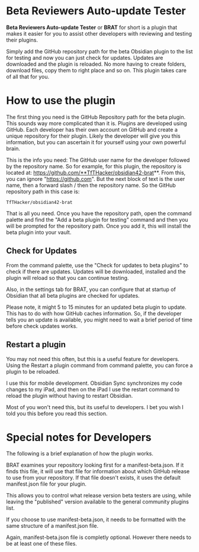 # Beta Reviewers Auto-update Tester
**Beta Reviewers Auto-update Tester** or **BRAT** for short is a plugin that makes it easier for you to assist other developers with reviewing and testing their plugins. 

Simply add the GitHub repository path for the beta Obsidian plugin to the list for testing and now you can just check for updates. Updates are downloaded and the plugin is reloaded. No more having to create folders, download files, copy them to right place and so on. This plugin takes care of all that for you.

# How to use the plugin
The first thing you need is the GitHub Repository path for the beta plugin. This sounds way more complicated than it is. Plugins are developed using GitHub.  Each developer has their own account on GitHub and create a unique repository for their plugin. Likely the developer will give you this information, but you can ascertain it for yourself using your own powerful brain.

This is the info you need: The GitHub user name for the developer followed by the repository name. So for example, for this plugin, the repository is located at: https://github.com/**TfTHacker/obsidian42-brat**. From this, you can ignore "https://github.com". But the next block of text is the user name, then a forward slash / then the repository name. So the GitHub repository path in this case is:

`TfTHacker/obsidian42-brat`

That is all you need. Once you have the repository path, open the command palette and find the "Add a beta plugin for testing" command and then you will be prompted for the repository path. Once you add it, this will install the beta plugin into your vault.

## Check for Updates
From the command palette, use the "Check for updates to beta plugins" to check if there are updates. Updates will be downloaded, installed and the plugin will reload so that you can continue testing.

Also, in the settings tab for BRAT, you can configure that at startup of Obsidian that all beta plugins are checked for updates.

Please note, it might 5 to 15 minutes for an updated beta plugin to update. This has to do with how GitHub caches information. So, if the developer tells you an update is available, you might need to wait a brief period of time before check updates works.

## Restart a plugin
You may not need this often, but this is a useful feature for developers. Using the Restart a plugin command from command palette, you can force a plugin to be reloaded.

I use this for mobile development. Obsidian Sync synchronizes my code changes to my iPad, and then on the iPad I use the restart command to reload the plugin without having to restart Obsidian.

Most of you won't need this, but its useful to developers. I bet you wish I told you this before you read this section.

# Special notes for Developers
The following is a brief explanation of how the plugin works.

BRAT examines your repository looking first for a manifest-beta.json. If it finds this file, it will use that file for information about which GitHub release to use from your repository. If that file doesn't exists, it uses the default manifest.json file for your plugin.

This allows you to control what release version beta testers are using, while leaving the "published" version available to the general community plugins list.

If you choose to use manifest-beta.json, it needs to be formatted with the same structure of a manifest.json file.

Again, manifest-beta.json file is completly optional. However there needs to be at least one of these files.